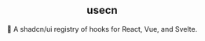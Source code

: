 <div align="center">
  <h2>usecn</h2>
  <p>🎁 A shadcn/ui registry of hooks for React, Vue, and Svelte.</p>
</div>

